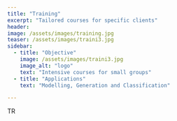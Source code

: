 ```yaml
---
title: "Training"
excerpt: "Tailored courses for specific clients"
header:
image: /assets/images/training.jpg
teaser: /assets/images/traini3.jpg
sidebar:
  - title: "Objective"
    image: /assets/images/traini3.jpg
    image_alt: "logo"
    text: "Intensive courses for small groups"
  - title: "Applications"
    text: "Modelling, Generation and Classification"

---
```


TR
